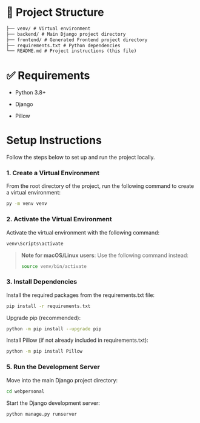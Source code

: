 # 📂 Project Structure

```markdown
├── venv/ # Virtual environment
├── backend/ # Main Django project directory
├── frontend/ # Generated Frontend project directory
├── requirements.txt # Python dependencies
└── README.md # Project instructions (this file)
```

# ✅ Requirements

- Python 3.8+

- Django

- Pillow

# Setup Instructions

Follow the steps below to set up and run the project locally.

### 1. Create a Virtual Environment

From the root directory of the project, run the following command to create a virtual environment:

```bash
py -m venv venv
```

### 2. Activate the Virtual Environment

Activate the virtual environment with the following command:

```bash
venv\Scripts\activate
```

> **Note for macOS/Linux users**: Use the following command instead:
>
> ```bash
> source venv/bin/activate
> ```

### 3. Install Dependencies

Install the required packages from the requirements.txt file:

```bash
pip install -r requirements.txt
```

Upgrade pip (recommended):

```bash
python -m pip install --upgrade pip
```

Install Pillow (if not already included in requirements.txt):

```bash
python -m pip install Pillow
```

### 5. Run the Development Server

Move into the main Django project directory:

```bash
cd webpersonal
```

Start the Django development server:

```bash
python manage.py runserver
```
